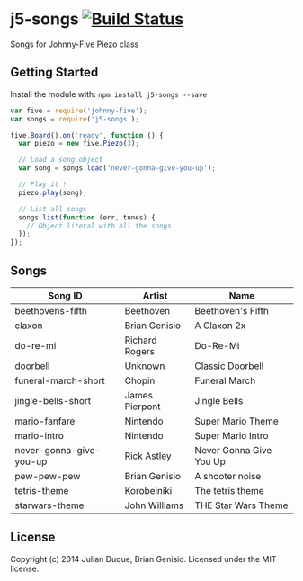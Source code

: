 # j5-songs [![Build Status](https://secure.travis-ci.org/julianduque/j5-songs.png?branch=master)](http://travis-ci.org/julianduque/j5-songs)

Songs for Johnny-Five Piezo class

## Getting Started
Install the module with: `npm install j5-songs --save`

```javascript
var five = require('johnny-five');
var songs = require('j5-songs');

five.Board().on('ready', function () {
  var piezo = new five.Piezo(3);

  // Load a song object
  var song = songs.load('never-gonna-give-you-up');

  // Play it !
  piezo.play(song);

  // List all songs
  songs.list(function (err, tunes) {
    // Object literal with all the songs
  });
});
```

## Songs

| Song ID                 | Artist        | Name                    |
|-------------------------|---------------|-------------------------|
| beethovens-fifth        | Beethoven     | Beethoven's Fifth       |
| claxon                  | Brian Genisio | A Claxon 2x             |
| do-re-mi                | Richard Rogers| Do-Re-Mi                |
| doorbell                | Unknown       | Classic Doorbell        |
| funeral-march-short     | Chopin        | Funeral March           |
| jingle-bells-short      | James Pierpont| Jingle Bells            |
| mario-fanfare           | Nintendo      | Super Mario Theme       |
| mario-intro             | Nintendo      | Super Mario Intro       |
| never-gonna-give-you-up | Rick Astley   | Never Gonna Give You Up |
| pew-pew-pew             | Brian Genisio | A shooter noise         |
| tetris-theme            | Korobeiniki   | The tetris theme        |
| starwars-theme          | John Williams | THE Star Wars Theme     |

## License
Copyright (c) 2014 Julian Duque, Brian Genisio. Licensed under the MIT license.
